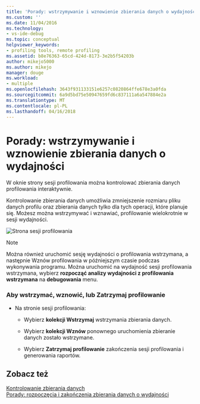 ```yaml
---
title: 'Porady: wstrzymywanie i wznowienie zbierania danych o wydajności | Dokumentacja firmy Microsoft'
ms.custom: ''
ms.date: 11/04/2016
ms.technology:
- vs-ide-debug
ms.topic: conceptual
helpviewer_keywords:
- profiling tools, remote profiling
ms.assetid: b8e76363-65cd-424d-8173-3e2b5f54203b
author: mikejo5000
ms.author: mikejo
manager: douge
ms.workload:
- multiple
ms.openlocfilehash: 3643f931133151e6257c0820864ffe678e3a0fda
ms.sourcegitcommit: 6a9d5bd75e50947659fd6c837111a6a547884e2a
ms.translationtype: MT
ms.contentlocale: pl-PL
ms.lasthandoff: 04/16/2018
---
```

# <a name="how-to-pause-and-resume-performance-data-collection"></a>Porady: wstrzymywanie i wznowienie zbierania danych o wydajności
W oknie strony sesji profilowania można kontrolować zbierania danych profilowania interaktywnie.  
  
 Kontrolowanie zbierania danych umożliwia zmniejszenie rozmiaru pliku danych profilu oraz zbierania danych tylko dla tych operacji, które planuje się. Możesz można wstrzymywać i wznawiać, profilowanie wielokrotnie w sesji wydajności.  
  
 ![Strona sesji profilowania](../profiling/media/prof_profilingsessionpage.png "PROF_ProfilingSessionPage")  
  
> [!NOTE]
>  Można również uruchomić sesję wydajności o profilowania wstrzymana, a następnie Wznów profilowania w późniejszym czasie podczas wykonywania programu. Można uruchomić na wydajność sesji profilowania wstrzymana, wybierz **rozpocząć analizy wydajności z profilowania wstrzymana** na **debugowania** menu.  
  
### <a name="to-pause--resume-or-stop-profiling"></a>Aby wstrzymać, wznowić, lub Zatrzymaj profilowanie  
  
-   Na stronie sesji profilowania:  
  
    -   Wybierz **kolekcji Wstrzymaj** wstrzymania zbierania danych.  
  
    -   Wybierz **kolekcji Wznów** ponownego uruchomienia zbieranie danych zostało wstrzymane.  
  
    -   Wybierz **Zatrzymaj profilowanie** zakończenia sesji profilowania i generowania raportów.  
  
## <a name="see-also"></a>Zobacz też  
 [Kontrolowanie zbierania danych](../profiling/controlling-data-collection.md)   
 [Porady: rozpoczęcia i zakończenia zbierania danych o wydajności](../profiling/how-to-start-and-end-performance-data-collection.md)
